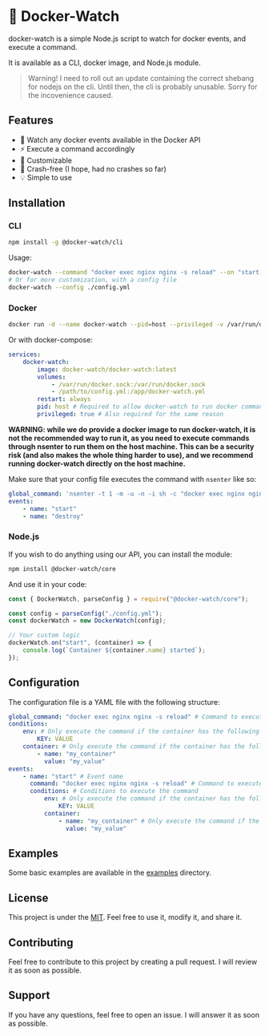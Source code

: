 # 👀 Docker-Watch

docker-watch is a simple Node.js script to watch for docker events, and execute a command.

It is available as a CLI, docker image, and Node.js module.

> Warning! I need to roll out an update containing the correct shebang for nodejs on the cli. Until then, the cli is probably unusable. Sorry for the incovenience caused.

## Features

- 👀 Watch any docker events available in the Docker API
- ⚡ Execute a command accordingly
- 🎨 Customizable
- 🦾 Crash-free (I hope, had no crashes so far)
- 💡 Simple to use

## Installation

### CLI

```bash
npm install -g @docker-watch/cli
```

Usage:

```bash
docker-watch --command "docker exec nginx nginx -s reload" --on "start, destroy"
# Or for more customization, with a config file
docker-watch --config ./config.yml
```

### Docker

```bash
docker run -d --name docker-watch --pid=host --privileged -v /var/run/docker.sock:/var/run/docker.sock -v /path/to/config.yml:/docker-watch.yml docker-watch/docker-watch:latest
```

Or with docker-compose:

```yaml
services:
    docker-watch:
        image: docker-watch/docker-watch:latest
        volumes:
            - /var/run/docker.sock:/var/run/docker.sock
            - /path/to/config.yml:/app/docker-watch.yml
        restart: always
        pid: host # Required to allow docker-watch to run docker commands, and commands on the host machine
        privileged: true # Also required for the same reason
```

**WARNING: while we do provide a docker image to run docker-watch, it is not the recommended way to run it, as you need to execute commands through nsenter to run them on the host machine. This can be a security risk (and also makes the whole thing harder to use), and we recommend running docker-watch directly on the host machine.**

Make sure that your config file executes the command with `nsenter` like so:

```yaml
global_command: 'nsenter -t 1 -m -u -n -i sh -c "docker exec nginx nginx -s reload"' # This uses nsenter to run the command in the host namespace
events:
    - name: "start"
    - name: "destroy"
```

### Node.js

If you wish to do anything using our API, you can install the module:

```bash
npm install @docker-watch/core
```

And use it in your code:

```javascript
const { DockerWatch, parseConfig } = require("@docker-watch/core");

const config = parseConfig("./config.yml");
const dockerWatch = new DockerWatch(config);

// Your custom logic
dockerWatch.on("start", (container) => {
    console.log(`Container ${container.name} started`);
});
```

## Configuration

The configuration file is a YAML file with the following structure:

```yaml
global_command: "docker exec nginx nginx -s reload" # Command to execute on event, can be overridden by container-specific command
conditions:
    env: # Only execute the command if the container has the following environment variables
        KEY: VALUE
    container: # Only execute the command if the container has the following name
        - name: "my_container"
          value: "my_value"
events:
    - name: "start" # Event name
      command: "docker exec nginx nginx -s reload" # Command to execute on event
      conditions: # Conditions to execute the command
          env: # Only execute the command if the container has the following environment variables
              KEY: VALUE
          container:
              - name: "my_container" # Only execute the command if the container has the following name
                value: "my_value"
```

## Examples

Some basic examples are available in the [examples](examples) directory.

## License

This project is under the [MIT](LICENSE). Feel free to use it, modify it, and share it.

## Contributing

Feel free to contribute to this project by creating a pull request. I will review it as soon as possible.

## Support

If you have any questions, feel free to open an issue. I will answer it as soon as possible.
